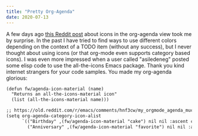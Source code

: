 ```yaml
---
title: "Pretty Org-Agenda"
date: 2020-07-13
---
```


A few days ago [this Reddit post][post] about icons in the org-agenda view took
me by surprise. In the past I have tried to find ways to use different colors
depending on the context of a TODO item (without any success), but I never
thought about using icons (or that org-mode even supports category based icons).
I was even more impressed when a user called "asiledeneg" posted some elisp code
to use the all-the-icons Emacs package. Thank you kind internet strangers for
your code samples. You made my org-agenda glorious:

``` markdown
(defun fw/agenda-icon-material (name)
  "Returns an all-the-icons-material icon"
  (list (all-the-icons-material name)))

;; https://old.reddit.com/r/emacs/comments/hnf3cw/my_orgmode_agenda_much_better_now_with_category/
(setq org-agenda-category-icon-alist
      `(("Birthday" ,(fw/agenda-icon-material "cake") nil nil :ascent center)
        ("Anniversary" ,(fw/agenda-icon-material "favorite") nil nil :ascent center)))
```

[post]: https://www.reddit.com/r/emacs/comments/hnf3cw/my_orgmode_agenda_much_better_now_with_category/
